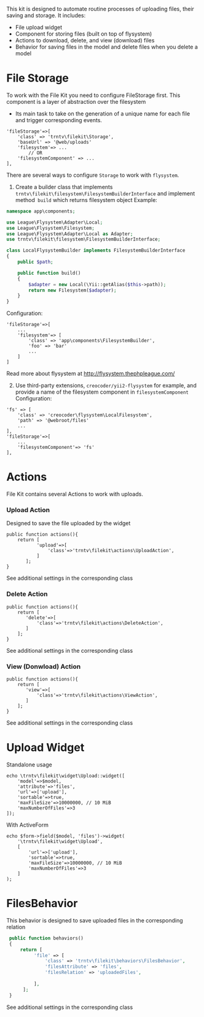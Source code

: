 This kit is designed to automate routine processes of uploading files, their saving and storage.
It includes:
- File upload widget
- Component for storing files (built on top of flysystem)
- Actions to download, delete, and view (download) files
- Behavior for saving files in the model and delete files when you delete a model

# File Storage
To work with the File Kit you need to configure FileStorage first. This component is a layer of abstraction over the filesystem
- Its main task to take on the generation of a unique name for each file and trigger corresponding events.
```
'fileStorage'=>[
    'class' => 'trntv\filekit\Storage',
    'baseUrl' => '@web/uploads'
    'filesystem'=> ...
        // OR
    'filesystemComponent' => ...    
],
```
There are several ways to configure `Storage` to work with `flysystem`.

1. Create a builder class that implements `trntv\filekit\filesystem\FilesystemBuilderInterface` and implement method` build`
which returns filesystem object
Example:
```php
namespace app\components;

use League\Flysystem\Adapter\Local;
use League\Flysystem\Filesystem;
use League\Flysystem\Adapter\Local as Adapter;
use trntv\filekit\filesystem\FilesystemBuilderInterface;

class LocalFlysystemBuilder implements FilesystemBuilderInterface
{
    public $path;

    public function build()
    {
        $adapter = new Local(\Yii::getAlias($this->path));
        return new Filesystem($adapter);
    }
}
```
Configuration:
```
'fileStorage'=>[
    ...
    'filesystem'=> [
        'class' => 'app\components\FilesystemBuilder',
        'foo' => 'bar'
        ...
    ]
]
```
Read more about flysystem at http://flysystem.thephpleague.com/

2. Use third-party extensions, `creocoder/yii2-flysystem` for example, and provide a name of the filesystem component in `filesystemComponent`
Configuration:
```
'fs' => [
    'class' => 'creocoder\flysystem\LocalFilesystem',
    'path' => '@webroot/files'
    ...
],
'fileStorage'=>[
    ...
    'filesystemComponent'=> 'fs'
],
```
# Actions
File Kit contains several Actions to work with uploads.

### Upload Action
Designed to save the file uploaded by the widget
```
public function actions(){
    return [
           'upload'=>[
               'class'=>'trntv\filekit\actions\UploadAction',
           ]
       ];
}
```
See additional settings in the corresponding class

### Delete Action
```
public function actions(){
    return [
       'delete'=>[
           'class'=>'trntv\filekit\actions\DeleteAction',
       ]
    ];
}
```
See additional settings in the corresponding class

### View (Donwload) Action
```
public function actions(){
    return [
       'view'=>[
           'class'=>'trntv\filekit\actions\ViewAction',
       ]
    ];
}
```
See additional settings in the corresponding class

# Upload Widget
Standalone usage
```
echo \trntv\filekit\widget\Upload::widget([
    'model'=>$model,
    'attribute'=>'files',
    'url'=>['upload'],
    'sortable'=>true,
    'maxFileSize'=>10000000, // 10 MiB
    'maxNumberOfFiles'=>3
]);
```

With ActiveForm
```
echo $form->field($model, 'files')->widget(
    '\trntv\filekit\widget\Upload',
    [
        'url'=>['upload'],
        'sortable'=>true,
        'maxFileSize'=>10000000, // 10 MiB
        'maxNumberOfFiles'=>3
    ]
);
```

# FilesBehavior
This behavior is designed to save uploaded files in the corresponding relation

```php
 public function behaviors()
 {
     return [
          'file' => [
              'class' => 'trntv\filekit\behaviors\FilesBehavior',
              'filesAttribute' => 'files',
              'filesRelation' => 'uploadedFiles',
              
          ],
      ];
 }
```
See additional settings in the corresponding class
